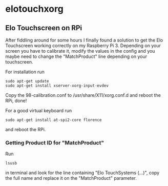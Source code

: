 # elotouchxorg
## Elo Touchscreen on RPi

After fiddling around for some hours I finally found a solution to get the Elo Touchscreen working correctly on my Raspberry Pi 3.
Depending on your screen you have to calibrate it, modify the values in the config and you maybe need to change the "MatchProduct" line depending on your touchscreen.

For installation run
```
sudo apt-get update
sudo apt-get install xserver-xorg-input-evdev
```

Copy the 98-calibration.conf to /usr/share/X11/xorg.conf.d and reboot the RPi, done!

For a good virtual keyboard run
```
sudo apt-get install at-spi2-core florence
```
and reboot the RPi.


### Getting Product ID for "MatchProduct"

Run
```
lsusb
```
in terminal and look for the line containing "Elo TouchSystems (...)", copy the full name and replace it on the "MatchProduct" parameter.
